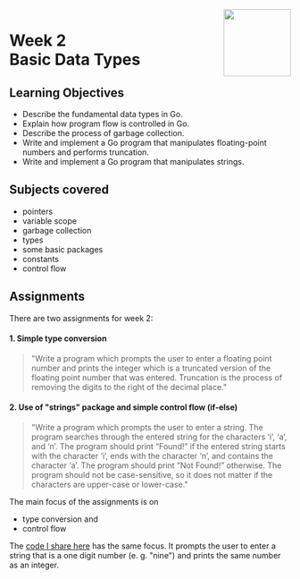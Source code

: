 <a href="../">
  <img src="/img/Getting%20Started%20with%20Go%20logo.avif" width="120" align="right">
</a>

# Week 2 <br> Basic Data Types

## Learning Objectives
- Describe the fundamental data types in Go.
- Explain how program flow is controlled in Go.
- Describe the process of garbage collection.
- Write and implement a Go program that manipulates floating-point numbers and performs truncation.
- Write and implement a Go program that manipulates strings.

## Subjects covered
- pointers
- variable scope
- garbage collection
- types
- some basic packages
- constants
- control flow

## Assignments

There are two assignments for week 2: 

#### 1. Simple type conversion

>"Write a program which prompts the user to enter a floating point number and prints the integer which is a truncated version of the floating point number that was entered. Truncation is the process of removing the digits to the right of the decimal place."

#### 2. Use of **"strings" package** and simple **control flow** (if-else)

>"Write a program which prompts the user to enter a string. The program searches through the entered string for the characters ‘i’, ‘a’, and ‘n’. The program should print “Found!” if the entered string starts with the character ‘i’, ends with the character ‘n’, and contains the character ‘a’. The program should print “Not Found!” otherwise. The program should not be case-sensitive, so it does not matter if the characters are upper-case or lower-case."

The main focus of the assignments is on 
- type conversion and
- control flow

The [code I share here](./week2.go) has the same focus. It prompts the user to enter a string that is a one digit number (e. g. "nine") and prints the same number as an integer.
